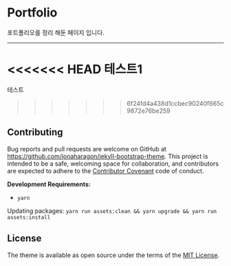 # Portfolio

포트폴리오를 정리 해둔 페이지 입니다.

-----

<<<<<<< HEAD
테스트1
=======
테스트
>>>>>>> 6f24fd4a438d1ccbec90240f665c9872e76be259

## Contributing

Bug reports and pull requests are welcome on GitHub at https://github.com/jonaharagon/jekyll-bootstrap-theme. This project is intended to be a safe, welcoming space for collaboration, and contributors are expected to adhere to the [Contributor Covenant](http://contributor-covenant.org) code of conduct.

**Development Requirements:**

- `yarn`

Updating packages: `yarn run assets:clean && yarn upgrade && yarn run assets:install`

## License

The theme is available as open source under the terms of the [MIT License](https://opensource.org/licenses/MIT).
